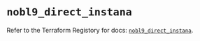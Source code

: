 # `nobl9_direct_instana`

Refer to the Terraform Registory for docs: [`nobl9_direct_instana`](https://registry.terraform.io/providers/nobl9/nobl9/0.22.0/docs/resources/direct_instana).
